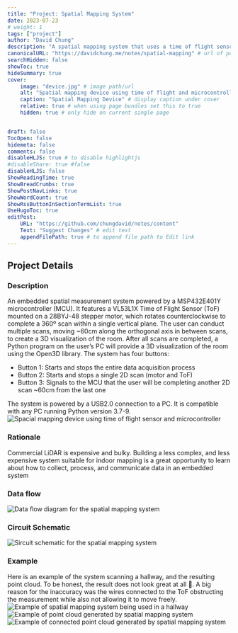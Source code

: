 ```yaml
---
title: "Project: Spatial Mapping System"
date: 2023-07-23
# weight: 1
tags: ["project"]
author: "David Chung"
description: "A spatial mapping system that uses a time of flight sensor and a TI MSP432 microcontroller."
canonicalURL: "https://davidchung.me/notes/spatial-mapping" # url of post
searchHidden: false
showToc: true
hideSummary: true
cover:
    image: "device.jpg" # image path/url
    alt: "Spatial mapping device using time of flight and microcontroller" # alt text
    caption: "Spatial Mapping Device" # display caption under cover
    relative: true # when using page bundles set this to true
    hidden: true # only hide on current single page


draft: false
TocOpen: false
hidemeta: false
comments: false
disableHLJS: true # to disable highlightjs
#disableShare: true #false
disableHLJS: false
ShowReadingTime: true
ShowBreadCrumbs: true
ShowPostNavLinks: true
ShowWordCount: true
ShowRssButtonInSectionTermList: true
UseHugoToc: true
editPost:
    URL: "https://github.com/chungdavid/notes/content"
    Text: "Suggest Changes" # edit text
    appendFilePath: true # to append file path to Edit link
---
```

## Project Details
### Description
An embedded spatial measurement system powered by a MSP432E401Y microcontroller (MCU). It features a VL53L1X Time of Flight Sensor (ToF) mounted on a 28BYJ-48 stepper motor, which rotates counterclockwise to complete a 360º scan within a single vertical plane. The user can conduct multiple scans, moving ~60cm along the orthogonal axis in between scans, to create a 3D visualization of the room. After all scans are completed, a Python program on the user’s PC will provide a 3D visualization of the room using the Open3D library. The system has four buttons:

- Button 1: Starts and stops the entire data acquisition process
- Button 2: Starts and stops a single 2D scan (motor and ToF)
- Button 3: Signals to the MCU that the user will be completing another 2D scan ~60cm from the last one

The system is powered by a USB2.0 connection to a PC. It is compatible with any PC running Python version 3.7-9. 
![Spacial mapping device using time of flight sensor and microcontroller](device.jpg)

### Rationale
Commercial LiDAR is expensive and bulky. Building a less complex, and less expensive system suitable for indoor mapping is a great opportunity to learn about how to collect, process, and communicate data in an embedded system 

### Data flow
![Data flow diagram for the spatial mapping system](dataflow.jpg)

### Circuit Schematic
![Sircuit schematic for the spatial mapping system](circuit_schematic.jpg)

### Example
Here is an example of the system scanning a hallway, and the resulting point cloud. To be honest, the result does not look great at all 🤣. A big reason for the inaccuracy was the wires connected to the ToF obstructing the measurement while also not allowing it to move freely.
![Example of spatial mapping system being used in a hallway](hallway.jpg)
![Example of point cloud generated by spatial mapping system](point_cloud.png)
![Example of connected point cloud generated by spatial mapping system](points_connected.png)